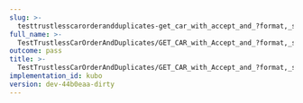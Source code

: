 ```yaml
---
slug: >-
  testtrustlesscarorderandduplicates-get_car_with_accept_and_?format,_specific_accept_header_is_prioritized-header_content-type#02
full_name: >-
  TestTrustlessCarOrderAndDuplicates/GET_CAR_with_Accept_and_?format,_specific_Accept_header_is_prioritized/Header_Content-Type#02
outcome: pass
title: >-
  TestTrustlessCarOrderAndDuplicates/GET_CAR_with_Accept_and_?format,_specific_Accept_header_is_prioritized/Header_Content-Type#02
implementation_id: kubo
version: dev-44b0eaa-dirty
---
```


